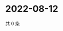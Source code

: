 # 2022-08-12

共 0 条

<!-- BEGIN WEIBO -->
<!-- 最后更新时间 Fri Aug 12 2022 03:11:21 GMT+0800 (China Standard Time) -->

<!-- END WEIBO -->
